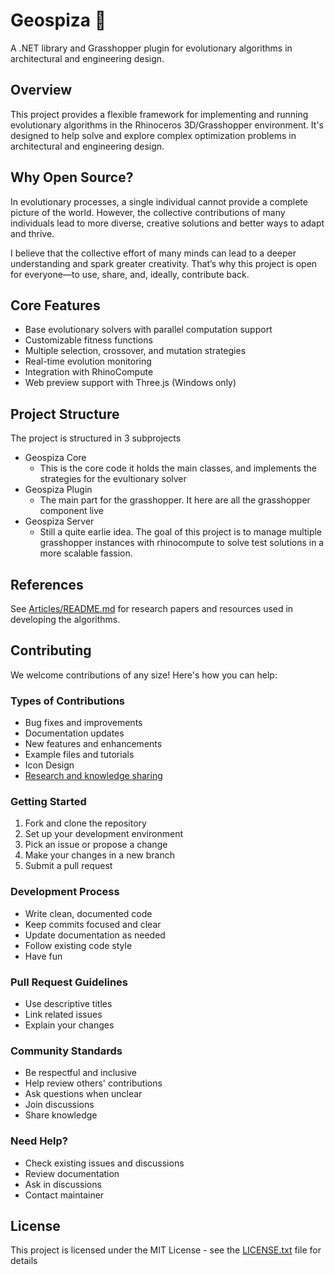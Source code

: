 # Geospiza 🧬

A .NET library and Grasshopper plugin for evolutionary algorithms in architectural and engineering design.

## Overview

This project provides a flexible framework for implementing and running evolutionary algorithms in the Rhinoceros 3D/Grasshopper environment. It's designed to help solve and explore complex optimization problems in architectural and engineering design.

## Why Open Source?

In evolutionary processes, a single individual cannot provide a complete picture of the world. However, the collective contributions of many individuals lead to more diverse, creative solutions and better ways to adapt and thrive.

I believe that the collective effort of many minds can lead to a deeper understanding and spark greater creativity. That’s why this project is open for everyone—to use, share, and, ideally, contribute back.

## Core Features

- Base evolutionary solvers with parallel computation support
- Customizable fitness functions
- Multiple selection, crossover, and mutation strategies
- Real-time evolution monitoring
- Integration with RhinoCompute
- Web preview support with Three.js (Windows only)

## Project Structure

The project is structured in 3 subprojects
<br>

- Geospiza Core
  - This is the core code it holds the main classes, and implements the strategies for the evultionary solver
- Geospiza Plugin
  - The main part for the grasshopper. It here are all the grasshopper component live
- Geospiza Server
  - Still a quite earlie idea. The goal of this project is to manage multiple grasshopper instances with rhinocompute to solve test solutions in a more scalable fassion.

## References

See [Articles/README.md](Articles/README.md) for research papers and resources used in developing the algorithms.

## Contributing

We welcome contributions of any size! Here's how you can help:

### Types of Contributions

- Bug fixes and improvements
- Documentation updates
- New features and enhancements
- Example files and tutorials
- Icon Design
- [Research and knowledge sharing ](Articles/)

### Getting Started

1. Fork and clone the repository
2. Set up your development environment
3. Pick an issue or propose a change
4. Make your changes in a new branch
5. Submit a pull request

### Development Process

- Write clean, documented code
- Keep commits focused and clear
- Update documentation as needed
- Follow existing code style
- Have fun

### Pull Request Guidelines

- Use descriptive titles
- Link related issues
- Explain your changes

### Community Standards

- Be respectful and inclusive
- Help review others' contributions
- Ask questions when unclear
- Join discussions
- Share knowledge

### Need Help?

- Check existing issues and discussions
- Review documentation
- Ask in discussions
- Contact maintainer

## License

This project is licensed under the MIT License - see the [LICENSE.txt](LICENSE.txt) file for details

